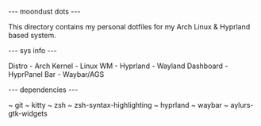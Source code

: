 --- moondust dots ---


This directory contains my personal dotfiles for my Arch Linux & Hyprland based system.


--- sys info ---


Distro - Arch
Kernel - Linux
WM - Hyprland - Wayland
Dashboard - HyprPanel
Bar - Waybar/AGS


--- dependencies ---

~ git
~ kitty
~ zsh
~ zsh-syntax-highlighting
~ hyprland
~ waybar
~ aylurs-gtk-widgets
